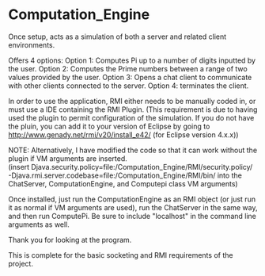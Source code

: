 # Computation_Engine

Once setup, acts as a simulation of both a server and related client environments.

Offers 4 options: 
  Option 1: Computes Pi up to a number of digits inputted by the user.
  Option 2: Computes the Prime numbers between a range of two values provided by the user.
  Option 3: Opens a chat client to communicate with other clients connected to the server.
  Option 4: terminates the client.
 
 In order to use the application, RMI either needs to be manually coded in, or must use a IDE containing the RMI Plugin.
 (This requirement is due to having used the plugin to permit configuration of the simulation.  If you do not have the pluin,
 you can add it to your version of Eclipse by going to http://www.genady.net/rmi/v20/install_e42/ (for Eclipse version 4.x.x))
 
 NOTE: Alternatively, I have modified the code so that it can work without the plugin if VM arguments are inserted.  
 (insert Djava.security.policy=file:<directory path to project>/Computation_Engine/RMI/security.policy/ -Djava.rmi.server.codebase=file:<directory path to project>/Computation_Engine/RMI/bin/ 
 into the ChatServer, ComputationEngine, and Computepi class VM arguments)
 
 Once installed, just run the ComputationEngine as an RMI object (or just run it as normal if VM arguments are used), run the ChatServer in the same way, and then run ComputePi.  Be sure to include "localhost" in the command line arguments as well.
 
 Thank you for looking at the program.
 
This is complete for the basic socketing and RMI requirements of the project.
